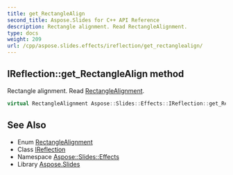 ```yaml
---
title: get_RectangleAlign
second_title: Aspose.Slides for C++ API Reference
description: Rectangle alignment. Read RectangleAlignment.
type: docs
weight: 209
url: /cpp/aspose.slides.effects/ireflection/get_rectanglealign/
---
```

## IReflection::get_RectangleAlign method


Rectangle alignment. Read [RectangleAlignment](../../../aspose.slides/rectanglealignment/).

```cpp
virtual RectangleAlignment Aspose::Slides::Effects::IReflection::get_RectangleAlign()=0
```

## See Also

* Enum [RectangleAlignment](../../../aspose.slides/rectanglealignment/)
* Class [IReflection](../)
* Namespace [Aspose::Slides::Effects](../../)
* Library [Aspose.Slides](../../../)
